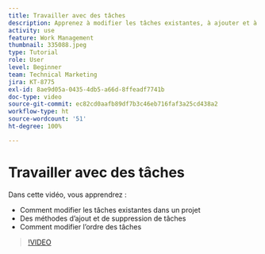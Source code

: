 ```yaml
---
title: Travailler avec des tâches
description: Apprenez à modifier les tâches existantes, à ajouter et à supprimer des tâches, et à modifier l’ordre des tâches sur un projet dans  [!DNL  Workfront].
activity: use
feature: Work Management
thumbnail: 335088.jpeg
type: Tutorial
role: User
level: Beginner
team: Technical Marketing
jira: KT-8775
exl-id: 8ae9d05a-0435-4db5-a66d-8ffeadf7741b
doc-type: video
source-git-commit: ec82cd0aafb89df7b3c46eb716faf3a25cd438a2
workflow-type: ht
source-wordcount: '51'
ht-degree: 100%

---
```


# Travailler avec des tâches

Dans cette vidéo, vous apprendrez :

* Comment modifier les tâches existantes dans un projet
* Des méthodes d’ajout et de suppression de tâches
* Comment modifier l’ordre des tâches

>[!VIDEO](https://video.tv.adobe.com/v/335088/?quality=12&learn=on)
